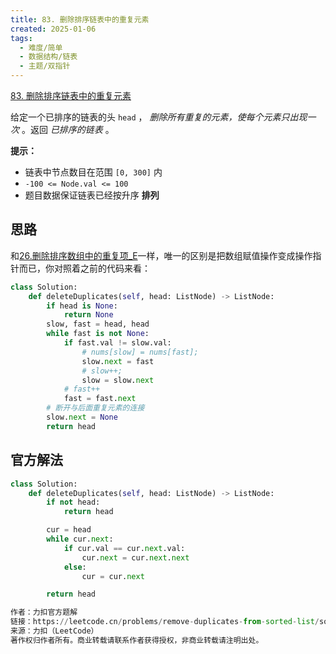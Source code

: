 ```yaml
---
title: 83. 删除排序链表中的重复元素
created: 2025-01-06
tags:
  - 难度/简单
  - 数据结构/链表
  - 主题/双指针
---
```

[83. 删除排序链表中的重复元素](https://leetcode.cn/problems/remove-duplicates-from-sorted-list/)

给定一个已排序的链表的头 `head` ， _删除所有重复的元素，使每个元素只出现一次_ 。返回 _已排序的链表_ 。

**提示：**

- 链表中节点数目在范围 `[0, 300]` 内
- `-100 <= Node.val <= 100`
- 题目数据保证链表已经按升序 **排列**

## 思路

和[26.删除排序数组中的重复项_E](26.删除排序数组中的重复项_E.md)一样，唯一的区别是把数组赋值操作变成操作指针而已，你对照着之前的代码来看：

```python
class Solution:
    def deleteDuplicates(self, head: ListNode) -> ListNode:
        if head is None:
            return None
        slow, fast = head, head
        while fast is not None:
            if fast.val != slow.val:
                # nums[slow] = nums[fast];
                slow.next = fast
                # slow++;
                slow = slow.next
            # fast++
            fast = fast.next
        # 断开与后面重复元素的连接
        slow.next = None
        return head
```

## 官方解法

```python
class Solution:
    def deleteDuplicates(self, head: ListNode) -> ListNode:
        if not head:
            return head

        cur = head
        while cur.next:
            if cur.val == cur.next.val:
                cur.next = cur.next.next
            else:
                cur = cur.next

        return head

作者：力扣官方题解
链接：https://leetcode.cn/problems/remove-duplicates-from-sorted-list/solutions/680357/shan-chu-pai-xu-lian-biao-zhong-de-zhong-49v5/
来源：力扣（LeetCode）
著作权归作者所有。商业转载请联系作者获得授权，非商业转载请注明出处。
```
